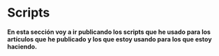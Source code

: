 # Scripts
 
**En esta sección voy a ir publicando los scripts que he usado para los artículos que he publicado y los que estoy usando para los que estoy haciendo.**
